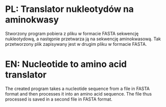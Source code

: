 # PL: Translator nukleotydów na aminokwasy

Stworzony program pobiera z pliku w formacie FASTA sekwencję nukleotydową, a następnie przetwarza ją na sekwencję aminokwasową. Tak przetworzony plik zapisywany jest w drugim pliku w formacie FASTA.

# EN: Nucleotide to amino acid translator

The created program takes a nucleotide sequence from a file in FASTA format and then processes it into an amino acid sequence. The file thus processed is saved in a second file in FASTA format.
